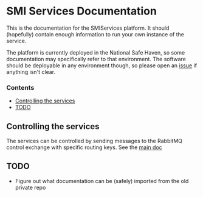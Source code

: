 # SMI Services Documentation

This is the documentation for the SMIServices platform. It should (hopefully) contain enough information to run your own instance of the service.

The platform is currently deployed in the National Safe Haven, so some documentation may specifically refer to that environment. The software should be deployable in any environment though, so please open an [issue](https://github.com/SMI/SmiServices/issues) if anything isn't clear.


### Contents

- [Controlling the services](#controlling-the-services)
- [TODO](#todo)


## Controlling the services

The services can be controlled by sending messages to the RabbitMQ control exchange with specific routing keys. See the [main doc](control-queues.md)


## TODO

- Figure out what documentation can be (safely) imported from the old private repo
